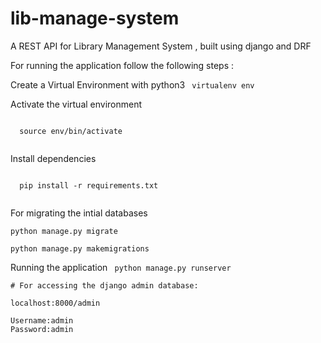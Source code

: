 # lib-manage-system
A REST API for Library Management System  , built using django and DRF

For running the application follow the following steps :

Create a Virtual Environment with python3
<code>
  virtualenv env
 </code>
 
 
 Activate the virtual environment
 
 <code>
  source env/bin/activate
  </code>
  
  
  Install dependencies
  
  <code>
  pip install -r requirements.txt
  </code>
  
  
  For migrating the intial databases
  
  <code>python manage.py migrate</code>
  
  <code>python manage.py makemigrations</code>
  
  Running the application
  <code>
 python manage.py runserver
 </code>
    
    # For accessing the django admin database:
    
    localhost:8000/admin
    
    Username:admin
    Password:admin
